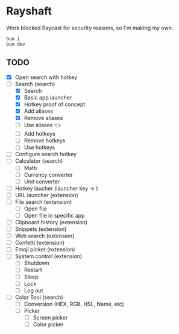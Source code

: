 # Rayshaft

Work blocked Raycast for security reasons, so I'm making my own.

```
bun i
bun dev
```

## TODO

- [x] Open search with hotkey
- [ ] Search (search)
  - [x] Search
  - [x] Basic app launcher
  - [x] Hotkey proof of concept
  - [x] Add aliases
  - [x] Remove aliases
  - [ ] Use aliases 👈
  - [ ] Add hotkeys
  - [ ] Remove hotkeys
  - [ ] Use hotkeys
- [ ] Configure search hotkey
- [ ] Calculator (search)
  - [ ] Math
  - [ ] Currency converter
  - [ ] Unit converter
- [ ] Hotkey laucher (launcher key -> )
- [ ] URL launcher (extension)
- [ ] File search (extension)
  - [ ] Open file
  - [ ] Open file in specific app
- [ ] Clipboard history (extension)
- [ ] Snippets (extension)
- [ ] Web search (extension)
- [ ] Confetti (extension)
- [ ] Emoji picker (extension)
- [ ] System control (extension)
  - [ ] Shutdown
  - [ ] Restart
  - [ ] Sleep
  - [ ] Lock
  - [ ] Log out
- [ ] Color Tool (search)
  - [ ] Conversion (HEX, RGB, HSL, Name, etc)
  - [ ] Picker
    - [ ] Screen picker
    - [ ] Color picker